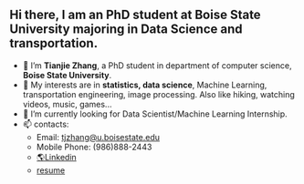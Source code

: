 ## Hi there, I am an PhD student at Boise State University majoring in Data Science and transportation.


- 👋 I’m **Tianjie Zhang**, a PhD student in department of computer science, **Boise State University**.
- 👀 My interests are in **statistics, data science**, Machine Learning, transportation engineering, image processing. Also like hiking, watching videos, music, games... 
- 🌱 I’m currently looking for Data Scientist/Machine Learning Internship.
- 📫 contacts:
     - Email: tjzhang@u.boisestate.edu
     - Mobile Phone: (986)888-2443
     - [🌎Linkedin](https://www.linkedin.com/in/tianjie-zhang-a8b921224/)
     - [resume](https://tianjiezhang1993.github.io/resume/)


<!---
TianjieZhang1993/TianjieZhang1993 is a ✨ special ✨ repository because its `README.md` (this file) appears on your GitHub profile.
You can click the Preview link to take a look at your changes.
--->
